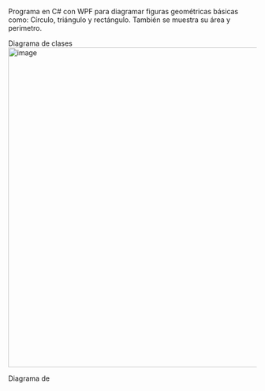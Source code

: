 Programa en C# con WPF para diagramar figuras geométricas básicas como: Círculo, triángulo y rectángulo. También se muestra su área y perimetro. 

Diagrama de clases
<img width="1113" height="649" alt="image" src="https://github.com/user-attachments/assets/41bf032e-6e69-4506-8af7-d204a87c1ef5" />

Diagrama de 
